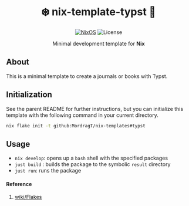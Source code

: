 <div align=center>

# ❄️ nix-template-typst 🚀

 [![NixOS](https://img.shields.io/badge/Flakes-Nix-informational.svg?logo=nixos&style=for-the-badge)](https://nixos.org) ![License](https://img.shields.io/github/license/mordragt/nix-templates?style=for-the-badge) 

Minimal development template for **Nix**

</div>

## About

This is a minimal template to create a journals or books with Typst.

## Initialization

See the parent README for further instructions, but you can initialize this template
with the following command in your current directory.

```bash
nix flake init -t github:MordragT/nix-templates#typst
```

## Usage

- `nix develop`: opens up a `bash` shell with the specified packages
- `just build` : builds the package to the symbolic `result` directory
- `just run`: runs the package

#### Reference

1. [wiki/Flakes](https://nixos.wiki/wiki/Flakes)
